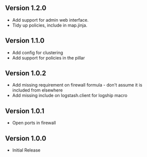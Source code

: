 ## Version 1.2.0
* Add support for admin web interface.
* Tidy up policies, include in map.jinja.

## Version 1.1.0

* Add config for clustering
* Add support for policies in the pillar

## Version 1.0.2

* Add missing requirement on firewall formula - don't assume it is included from elsewhere
* Add missing include on logstash.client for logship macro

## Version 1.0.1

* Open ports in firewall

## Version 1.0.0

* Initial Release
